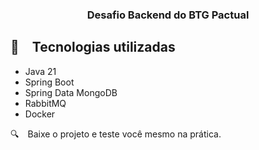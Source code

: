 <h3 align="center">
  Desafio Backend do BTG Pactual
</h3>

## :rocket: Tecnologias utilizadas

* Java 21
* Spring Boot
* Spring Data MongoDB
* RabbitMQ
* Docker

:mag: Baixe o projeto e teste você mesmo na prática.
